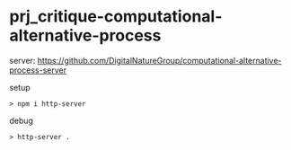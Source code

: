 # prj_critique-computational-alternative-process

server: https://github.com/DigitalNatureGroup/computational-alternative-process-server

setup
```shell
> npm i http-server
```

debug
```shell
> http-server .
```


